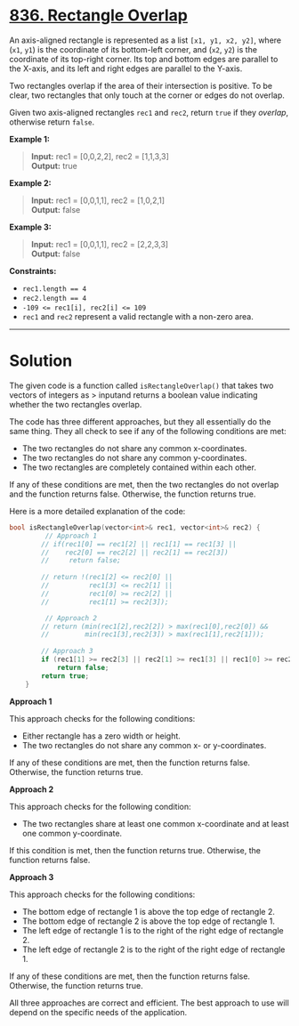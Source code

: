 # [836. Rectangle Overlap](https://leetcode.com/problems/rectangle-overlap/)

An axis-aligned rectangle is represented as a list `[x1, y1, x2, y2]`, where (`x1`, `y1`) is the coordinate of its bottom-left corner, and (`x2`, `y2`) is the coordinate of its top-right corner. Its top and bottom edges are parallel to the X-axis, and its left and right edges are parallel to the Y-axis.

Two rectangles overlap if the area of their intersection is positive. To be clear, two rectangles that only touch at the corner or edges do not overlap.

Given two axis-aligned rectangles `rec1` and `rec2`, return `true` if they *overlap*, otherwise return `false`.

 

**Example 1:**

> **Input:** rec1 = [0,0,2,2], rec2 = [1,1,3,3]<br>
**Output:** true

**Example 2:**

> **Input:** rec1 = [0,0,1,1], rec2 = [1,0,2,1]<br>
**Output:** false

**Example 3:**

> **Input:** rec1 = [0,0,1,1], rec2 = [2,2,3,3]<br>
**Output:** false
 

**Constraints:**

- `rec1.length == 4`
- `rec2.length == 4`
- `-109 <= rec1[i], rec2[i] <= 109`
- `rec1` and `rec2` represent a valid rectangle with a non-zero area.
---
# Solution
The given code is a function called `isRectangleOverlap()` that takes two vectors of integers as > inputand returns a boolean value indicating whether the two rectangles overlap.

The code has three different approaches, but they all essentially do the same thing. They all check to see if any of the following conditions are met:

* The two rectangles do not share any common x-coordinates.
* The two rectangles do not share any common y-coordinates.
* The two rectangles are completely contained within each other.

If any of these conditions are met, then the two rectangles do not overlap and the function returns false. Otherwise, the function returns true.

Here is a more detailed explanation of the code:

```cpp
bool isRectangleOverlap(vector<int>& rec1, vector<int>& rec2) {
         // Approach 1
        // if(rec1[0] == rec1[2] || rec1[1] == rec1[3] ||
        //    rec2[0] == rec2[2] || rec2[1] == rec2[3])
        //     return false;
        
        // return !(rec1[2] <= rec2[0] ||
        //          rec1[3] <= rec2[1] ||
        //          rec1[0] >= rec2[2] ||
        //          rec1[1] >= rec2[3]);

         // Approach 2
        // return (min(rec1[2],rec2[2]) > max(rec1[0],rec2[0]) &&
        //         min(rec1[3],rec2[3]) > max(rec1[1],rec2[1]));
        
        // Approach 3
        if (rec1[1] >= rec2[3] || rec2[1] >= rec1[3] || rec1[0] >= rec2[2] || rec2[0] >= rec1[2]) 
            return false;
        return true;
    }
```

**Approach 1**

This approach checks for the following conditions:

* Either rectangle has a zero width or height.
* The two rectangles do not share any common x- or y-coordinates.

If any of these conditions are met, then the function returns false. Otherwise, the function returns true.

**Approach 2**

This approach checks for the following condition:

* The two rectangles share at least one common x-coordinate and at least one common y-coordinate.

If this condition is met, then the function returns true. Otherwise, the function returns false.

**Approach 3**

This approach checks for the following conditions:

* The bottom edge of rectangle 1 is above the top edge of rectangle 2.
* The bottom edge of rectangle 2 is above the top edge of rectangle 1.
* The left edge of rectangle 1 is to the right of the right edge of rectangle 2.
* The left edge of rectangle 2 is to the right of the right edge of rectangle 1.

If any of these conditions are met, then the function returns false. Otherwise, the function returns true.

All three approaches are correct and efficient. The best approach to use will depend on the specific needs of the application.